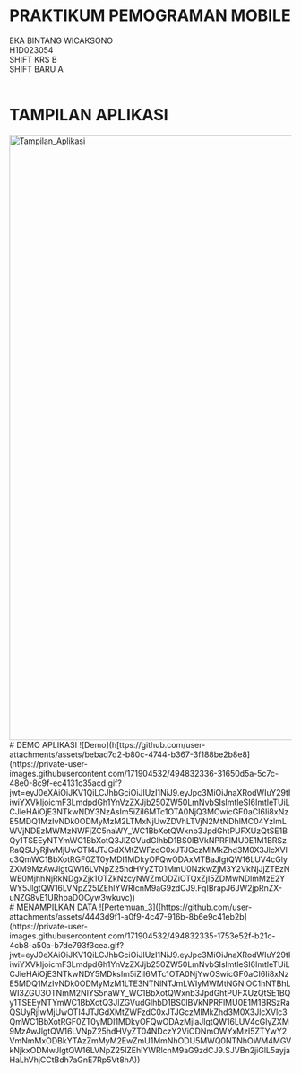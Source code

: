 # PRAKTIKUM PEMOGRAMAN MOBILE
EKA BINTANG WICAKSONO<br>
H1D023054<br>
SHIFT KRS B<br>
SHIFT BARU A<br>
<br>
# TAMPILAN APLIKASI
<img width="1919" height="1078" alt="Tampilan_Aplikasi" src="https://github.com/user-attachments/assets/7f8eda7d-513c-45d5-9a81-ecf7836d3fc0" />
<br>
# DEMO APLIKASI
![Demo](h[ttps://github.com/user-attachments/assets/bebad7d2-b80c-4744-b367-3f188be2b8e8](https://private-user-images.githubusercontent.com/171904532/494832336-31650d5a-5c7c-48e0-8c9f-ec4131c35acd.gif?jwt=eyJ0eXAiOiJKV1QiLCJhbGciOiJIUzI1NiJ9.eyJpc3MiOiJnaXRodWIuY29tIiwiYXVkIjoicmF3LmdpdGh1YnVzZXJjb250ZW50LmNvbSIsImtleSI6ImtleTUiLCJleHAiOjE3NTkwNDY3NzAsIm5iZiI6MTc1OTA0NjQ3MCwicGF0aCI6Ii8xNzE5MDQ1MzIvNDk0ODMyMzM2LTMxNjUwZDVhLTVjN2MtNDhlMC04YzlmLWVjNDEzMWMzNWFjZC5naWY_WC1BbXotQWxnb3JpdGhtPUFXUzQtSE1BQy1TSEEyNTYmWC1BbXotQ3JlZGVudGlhbD1BS0lBVkNPRFlMU0E1M1BRSzRaQSUyRjIwMjUwOTI4JTJGdXMtZWFzdC0xJTJGczMlMkZhd3M0X3JlcXVlc3QmWC1BbXotRGF0ZT0yMDI1MDkyOFQwODAxMTBaJlgtQW16LUV4cGlyZXM9MzAwJlgtQW16LVNpZ25hdHVyZT01MmU0NzkwZjM3Y2VkNjJjZTEzNWE0MjhhNjRkNDgxZjk1OTZkNzcyNWZmODZiOTQxZjI5ZDMwNDlmMzE2YWY5JlgtQW16LVNpZ25lZEhlYWRlcnM9aG9zdCJ9.FqIBrapJ6JW2jpRnZX-uNZG8vE1URhpaDOCyw3wkuvc))
<br>
# MENAMPILKAN DATA
![Pertemuan_3]([https://github.com/user-attachments/assets/4443d9f1-a0f9-4c47-916b-8b6e9c41eb2b](https://private-user-images.githubusercontent.com/171904532/494832335-1753e52f-b21c-4cb8-a50a-b7de793f3cea.gif?jwt=eyJ0eXAiOiJKV1QiLCJhbGciOiJIUzI1NiJ9.eyJpc3MiOiJnaXRodWIuY29tIiwiYXVkIjoicmF3LmdpdGh1YnVzZXJjb250ZW50LmNvbSIsImtleSI6ImtleTUiLCJleHAiOjE3NTkwNDY5MDksIm5iZiI6MTc1OTA0NjYwOSwicGF0aCI6Ii8xNzE5MDQ1MzIvNDk0ODMyMzM1LTE3NTNlNTJmLWIyMWMtNGNiOC1hNTBhLWI3ZGU3OTNmM2NlYS5naWY_WC1BbXotQWxnb3JpdGhtPUFXUzQtSE1BQy1TSEEyNTYmWC1BbXotQ3JlZGVudGlhbD1BS0lBVkNPRFlMU0E1M1BRSzRaQSUyRjIwMjUwOTI4JTJGdXMtZWFzdC0xJTJGczMlMkZhd3M0X3JlcXVlc3QmWC1BbXotRGF0ZT0yMDI1MDkyOFQwODAzMjlaJlgtQW16LUV4cGlyZXM9MzAwJlgtQW16LVNpZ25hdHVyZT04NDczY2ViODNmOWYxMzI5ZTYwY2VmNmMxODBkYTAzZmMyM2EwZmU1MmNhODU5MWQ0NTNhOWM4MGVkNjkxODMwJlgtQW16LVNpZ25lZEhlYWRlcnM9aG9zdCJ9.SJVBn2jiGlL5ayjaHaLhVhjCCtBdh7aGnE7Rp5Vt8hA))

